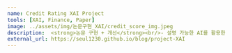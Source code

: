 ```yaml
---
name: Credit Rating XAI Project
tools: [XAI, Finance, Paper]
image: ../assets/img/논문구현_XAI/credit_score_img.jpeg
description:  <strong>논문 구현 + 개선</strong><br/>- 설명 가능한 AI를 활용한 신용평가 모델<br/>- 신한은행 논문 <font color='gray'><설명 가능한 AI 기술을 활용한 신용평가 모형에 대한 연구></font>
external_url: https://seul1230.github.io/blog/project-XAI
---
```


<script async src="https://pagead2.googlesyndication.com/pagead/js/adsbygoogle.js?client=ca-pub-7280083909521856"
     crossorigin="anonymous"></script>
<!-- <ins class="adsbygoogle"
     style="display:block; text-align:center;"
     data-ad-layout="in-article"
     data-ad-format="fluid"
     data-ad-client="ca-pub-7280083909521856"
     data-ad-slot="4964002703"></ins>
<script>
     (adsbygoogle = window.adsbygoogle || []).push({});
</script>

<br/> -->